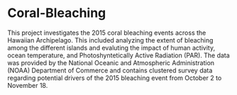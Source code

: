 # Coral-Bleaching
This project investigates the 2015 coral bleaching events across the Hawaiian Archipelago. This included analyzing the extent of bleaching among the different islands and evaluting the impact of human activity, ocean temperature, and Photoshyntetically Active Radiation (PAR). The data was provided by the National Oceanic and Atmospheric Administration (NOAA) Department of Commerce and contains clustered survey data regarding potential drivers of the 2015 bleaching event from October 2 to November 18.
